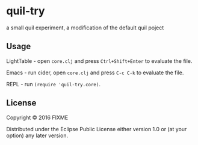 # quil-try

a small quil experiment, a modification of the default quil poject

## Usage

LightTable - open `core.clj` and press `Ctrl+Shift+Enter` to evaluate the file.

Emacs - run cider, open `core.clj` and press `C-c C-k` to evaluate the file.

REPL - run `(require 'quil-try.core)`.

## License

Copyright © 2016 FIXME

Distributed under the Eclipse Public License either version 1.0 or (at
your option) any later version.
